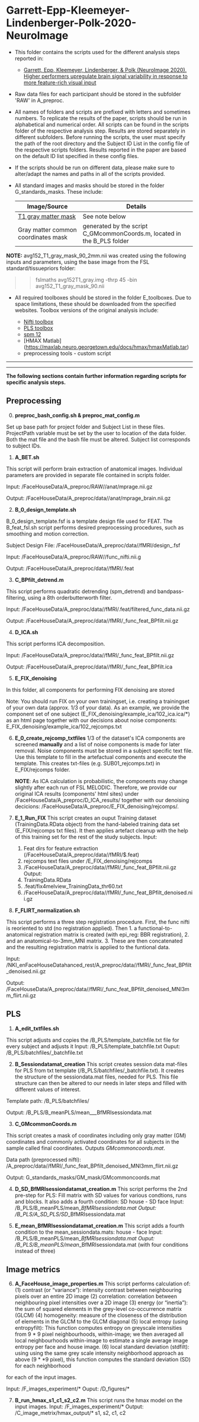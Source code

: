 # Garrett-Epp-Kleemeyer-Lindenberger-Polk-2020-NeuroImage


* This folder contains the scripts used for the different analysis steps reported in:

	* [Garrett, Epp, Kleemeyer, Lindenberger, & Polk (NeuroImage 2020). Higher performers upregulate brain signal variability in response to more feature-rich visual input](https://www.sciencedirect.com/science/article/pii/S1053811920303232)

* Raw data files for each participant should be stored in the subfolder 'RAW' in A_preproc.

* All names of folders and scripts are prefixed with letters and sometimes numbers. To replicate the results of the paper, scripts should be run in alphabetical and numerical order. All scripts can be found in the scripts folder of the respective analysis step. Results are stored separately in different subfolders. Before running the scripts, the user must specify the path of the root directory  and the Subject ID List in the config file of the respective scripts folders. Results reported in the paper are based on the default ID list specified in these config files.

* If the scripts should be run on different data, please make sure to alter/adapt the names and paths in all of the scripts provided. 

* All standard images and masks should be stored in the folder G_standards_masks. These include:

    | Image/Source | Details |
    | ------ | ------ |
    | [T1 gray matter mask](https://fsl.fmrib.ox.ac.uk/fsldownloads_registration) | See note below |
    | Gray matter common coordinates mask | generated by the script C_GMcommonCoords.m, located in the B_PLS folder |

**NOTE:** avg152_T1_gray_mask_90_2mm.nii was created using the following inputs and parameters, using the base image from the FSL standard/tissuepriors folder:

>> fslmaths avg152T1_gray.img -thrp 45 -bin avg152_T1_gray_mask_90.nii

* All required toolboxes should be stored in the folder E_toolboxes. Due to space limitations, these should be downloaded from the specified websites. Toolbox versions of the original analysis include:

    * [Nifti toolbox](https://de.mathworks.com/matlabcentral/fileexchange/8797-tools-for-nifti-and-analyze-image) 
    * [PLS toolbox](https://www.rotman-baycrest.on.ca/index.php?section=84) 
    * [spm 12](http://www.fil.ion.ucl.ac.uk/spm/)
    * [HMAX Matlab] (https://maxlab.neuro.georgetown.edu/docs/hmax/hmaxMatlab.tar)
	* preprocessing tools - custom script
---
---
**The following sections contain further information regarding scripts for specific analysis steps.**

## Preprocessing

0. **preproc_bash_config.sh & preproc_mat_config.m**

 Set up base path for project folder and Subject List in these files. ProjectPath variable must be set by the user to location of the data folder. Both the mat file and the bash file must be altered. Subject list corresponds to subject IDs. 

1. **A_BET.sh**

 This script will perform brain extraction of anatomical images. Individual parameters are provided in separate file contained in scripts folder.
 
 Input: /FaceHouseData/A_preproc/RAW/<ID>/anat/mprage.nii.gz
 
 Output: /FaceHouseData/A_preproc/data/<ID>/anat/mprage_brain.nii.gz

2. **B_0_design_template.sh**
 
 B_0_design_template.fsf is a template design file used for FEAT. The B_feat_fsl.sh script performs desired preprocessing procedures, such as smoothing and motion correction.
 
 Subject Design File: /FaceHouseData/A_preproc/data/<ID>/fMRI/design_<ID>.fsf
 
 Input: /FaceHouseData/A_preproc/RAW/<ID>/func_nifti.nii.g
 
 Output: /FaceHouseData/A_preproc/data/<ID>/fMRI/<ID>.feat

3. **C_BPfilt_detrend.m**
 
 This script performs quadratic detrending (spm_detrend) and bandpass-filtering, using a 8th orderbutterworth filter.
 
 Input: /FaceHouseData/A_preproc/data/<ID>/fMRI/<ID>.feat/filtered_func_data.nii.gz
 
 Output: /FaceHouseData/A_preproc/data/<ID>/fMRI/<ID>_func_feat_BPfilt.nii.gz
 
4. **D_ICA.sh**

 This script performs ICA decomposition. 

 Input: /FaceHouseData/A_preproc/data/<ID>/fMRI/<ID>_func_feat_BPfilt.nii.gz
 
 Output: /FaceHouseData/A_preproc/data/<ID>/fMRI/<ID>_func_feat_BPfilt.ica
 
5. **E_FIX_denoising**

 In this folder, all components for performing FIX denoising are stored

 Note: You should run FIX on your own trainingset, i.e. creating a trainingset of your own data (approx. 1/3 of your data). As an example, we provide the component set of one subject (E_FIX_denoising/example_ica/102_ica.ica/*) as an html page together with our decisions about noise components: E_FIX_denoising/example_ica/102_rejcomps.txt

6. **E_0_create_rejcomp_txtfiles**
    1/3 of the dataset's ICA components are screened **manually** and a list of noise components is made for later removal. Noise components must be stored in a subject specific text file. Use this template to fill in the artefactual components and execute the template. This creates txt-files (e.g. SUB01_rejcomps.txt) in E_FIX/rejcomps folder. 
 
    **NOTE**: As ICA calculation is probabilistic, the components may change slightly after each run of FSL MELODIC. Therefore, we provide our original ICA results (components' html sites) under /FaceHouseData/A_preproc/D_ICA_results/ together with our denoising decicions: /FaceHouseData/A_preproc/E_FIX_denoising/rejcomps/. 

7. **E_1_Run_FIX**
    This script creates an ouput Training dataset (TrainingData.RData object) from the hand-labeled training data set (E_FIX/rejcomps txt files). It then applies artefact cleanup with the help of this training set for the rest of the study subjects.
    Input:  
    1. Feat dirs for feature extraction (/FaceHouseData/A_preproc/data/<ID>/fMRI/$<ID>.feat)
    2. rejcomps text files under /E_FIX_denoising/rejcomps
    3. /FaceHouseData/A_preproc/data/<ID>/fMRI/<ID>_func_feat_BPfilt.nii.gz
    Output: 
    1. TrainingData.RData 
    2. <ID>.feat/fix4melview_TrainingData_thr60.txt
    3. /FaceHouseData/A_preproc/data/<ID>/fMRI/<ID>_func_feat_BPfilt_denoised.nii.gz

  
8. **F_FLIRT_normalization.sh**

 This script performs a three step registration procedure. First, the func nifti is reoriented to std (no registration applied). Then 1. a functional-to-anatomical registration matrix is created (with epi_reg: BBR registration), 2. and an anatomical-to-3mm_MNI matrix. 3. These are then concatenated and the resulting registration matrix is applied to the funtional data.

 Input: /NKI_enFaceHouseDatahanced_rest/A_preproc/data/<ID>/fMRI/<ID>_func_feat_BPfilt_denoised.nii.gz
 
 Output: /FaceHouseData/A_preproc/data/<ID>/fMRI/<ID>_func_feat_BPfilt_denoised_MNI3mm_flirt.nii.gz

 
## PLS

1. **A_edit_txtfiles.sh**

 This script adjusts and copies the /B_PLS/template_batchfile.txt file for every subject and adjusts it
 Input: /B_PLS/template_batchfile.txt
 Ouput: /B_PLS/batchfiles/<ID>_batchfile.txt

2. **B_Sessiondatamat_creation**
 This script creates session data mat-files for PLS from txt template (/B_PLS/batchfiles/<ID>_batchfile.txt). It creates the structure of the sessiondata.mat files, needed for PLS. This file structure can then be altered to our needs in later steps and filled with different values of interest.

 Template path: /B_PLS/batchfiles/
 
 Output: /B_PLS/B_meanPLS/mean_<PROJECT>_<ID>_BfMRIsessiondata.mat 

3. **C_GMcommonCoords.m**

 This script creates a mask of coordinates including only gray matter (GM) coordinates and commonly activated coordinates for all subjects in the sample called final coordinates. Outputs _GMcommoncoords.mat_.

 Data path (preprocessed nifti): /A_preproc/data/<ID>/fMRI/<ID>_func_feat_BPfilt_denoised_MNI3mm_flirt.nii.gz
 
 Output: G_standards_masks/GM_mask/GMcommoncoords.mat

4. **D_SD_BfMRIsessiondatamat_creation.m**
This script performs the 2nd pre-step for PLS: Fill matrix with SD values for various condtions, runs and blocks. It also adds a fourth condition: SD house - SD face
Input: /B_PLS/B_meanPLS/mean_<PROJECT>_<ID>_BfMRIsessiondata.mat 
Output: /B_PLS/A_SD_PLS/SD_<PROJECT>_<ID>_BfMRIsessiondata.mat 

5. **E_mean_BfMRIsessiondatamat_creation.m**
This script adds a fourth condition to the mean_sessiondata.mats: house - face 
Input: /B_PLS/B_meanPLS/mean_<PROJECT>_<ID>_BfMRIsessiondata.mat 
Ouput: /B_PLS/B_meanPLS/mean_<PROJECT>_<ID>_BfMRIsessiondata.mat (with four conditions instead of three)

## Image metrics
6. **A_FaceHouse_image_properties.m**
This script performs calculation of:
(1) contrast (or “variance”): intensity contrast between neighbouring pixels over an entire 2D image 
(2) correlation: correlation between neighbouring pixel intensities over a 2D image
(3) energy (or “inertia”): the sum of squared elements in the grey-level co-occurrence matrix (GLCM)
(4) homogeneity: measure of the closeness of the distribution of elements in the GLCM to the GLCM diagonal
(5) local entropy (using entropyfilt): This function computes entropy on greyscale intensities from 9 * 9 pixel neighbourhoods, within-image; we then averaged all local neighbourhoods within-image to estimate a single average image entropy per face and house image. 
(6) local standard deviation (stdfilt): using using the same grey scale intensity neighborhood approach as above (9 * *9 pixel), this function computes the standard deviation (SD) for each neighborhood

for each of the input images. 

Input: /F_images_experiment/*
Ouput: /D_figures/*

7. **B_run_hmax_s1_c1_s2_c2.m**
This script runs the hmax model on the input images. 
Input: /F_images_experiment/*
Output: /C_image_metrix/hmax_output/*
     s1, s2, c1, c2
